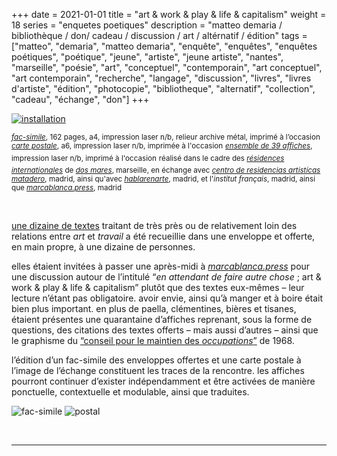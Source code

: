 +++
date = 2021-01-01
title = "art & work & play & life & capitalism"
weight = 18
series = "enquetes poetiques"
description = "matteo demaria / bibliothèque / don/ cadeau / discussion / art / altérnatif / édition"
tags = ["matteo", "demaria", "matteo demaria", "enquête", "enquêtes", "enquêtes poétiques", "poétique", "jeune", "artiste", "jeune artiste", "nantes", "marseille", "poésie", "art", "conceptuel", "contemporain", "art conceptuel", "art contemporain", "recherche", "langage", "discussion", "livres", "livres d'artiste", "édition", "photocopie", "bibliotheque", "alternatif", "collection", "cadeau", "échange", "don"]
+++

[![installation](/images/art&work&play&life&capitalism/installation_art&work&capitalism.gif)](/pdfs/art&work&play&life&capitalism/carteles_art&work&play&life&capitalism.pdf)

<sup>[*fac-simile*](/pdfs/art&work&play&life&capitalism/fac-simile_art&work&play&life&capitalism.pdf), 162 pages, a4, impression laser n/b, relieur archive métal, imprimé à l’occasion</sup></br>
<sup>[*carte postale*](/pdfs/art&work&play&life&capitalism/postal_art&work&play&life&capitalism.pdf), a6, impression laser n/b, imprimée à l'occasion</sup>
<sup>[*ensemble de 39 affiches*](/pdfs/art&work&play&life&capitalism/carteles_art&work&play&life&capitalism.pdf), impression laser n/b, imprimé à l'occasion</sup>
<sup>réalisé dans le cadre des [*résidences internationales*](http://www.residencesinternationales.com/) de [*dos mares*](https://2mares.org/), marseille, en échange avec [*centro de residencias artistícas matadero*](https://www.mataderomadrid.org/programas/centro-de-residencias-artisticas), madrid, ainsi qu'avec [*hablarenarte*](http://www.hablarenarte.com/), madrid, et l'*institut français*, madrid, ainsi que [*marcablanca.press*](http://marcablanca.press/), madrid</sup>

<br/>

[une dizaine de textes](http://marcablanca.press/wp-content/uploads/2021/11/biblio_arte_y_trabajo_y_capitalismo.pdf) traitant de très près ou de relativement loin des relations entre *art* et *travail* a été recueillie dans une enveloppe et offerte, en main propre, à une dizaine de personnes.

elles étaient invitées à passer une après-midi à [*marcablanca.press*](http://marcablanca.press/) pour une discussion autour de l’intitulé “*en attendant de faire autre chose* ; art & work & play & life & capitalism” plutôt que des textes eux-mêmes – leur lecture n’étant pas obligatoire. avoir envie, ainsi qu’à manger et à boire était bien plus important. en plus de paella, clémentines, bières et tisanes, étaient présentes une quarantaine d’affiches reprenant, sous la forme de questions, des citations des textes offerts – mais aussi d’autres – ainsi que le graphisme du [“conseil pour le maintien des *occupations*”](https://commons.wikimedia.org/w/index.php?search=conseil+pour+le+maintien+des+occupations&title=Special:MediaSearch&go=Go&type=image) de 1968.

l’édition d’un fac-simile des enveloppes offertes et une carte postale à l’image de l’échange constituent les traces de la rencontre.
les affiches pourront continuer d’exister indépendamment et être activées de manière ponctuelle, contextuelle et modulable, ainsi que traduites.

![fac-simile](/images/art&work&play&life&capitalism/fac-simile_art&work&capitalism.gif)
![postal](/images/art&work&play&life&capitalism/postal_art&work&capitalism.gif)


<br/>
<hr>
